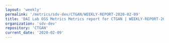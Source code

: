 ```yaml
---
layout: 'weekly'
permalink: '/metrics/sdv-dev/CTGAN/WEEKLY-REPORT-2020-02-09'
title: 'DAI Lab OSS Metrics Metrics report for CTGAN | WEEKLY-REPORT-2020-02-09'
organization: 'sdv-dev'
repository: 'CTGAN'
current_date: '2020-02-09'
---
```

